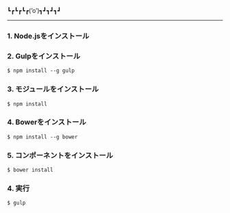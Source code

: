 ┗┏┗┏┗┏(’o’)┓┛┓┛┓┛

-----

### 1. Node.jsをインストール  
### 2. Gulpをインストール

    $ npm install --g gulp

### 3. モジュールをインストール

    $ npm install

### 4. Bowerをインストール

    $ npm install --g bower

### 5. コンポーネントをインストール

    $ bower install

### 4. 実行

    $ gulp